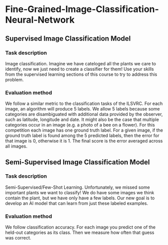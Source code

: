 # Fine-Grained-Image-Classification-Neural-Network

## Supervised Image Classification Model
### Task description
Image classification. Imagine we have cateloged all the plants we care to identify, now we just need to create a classifier for them! Use your skills from the supervised learning sections of this course to try to address this problem.

### Evaluation method
We follow a similar metric to the classification tasks of the ILSVRC. For each image, an algorithm will produce 5 labels. We allow 5 labels because some categories are disambiguated with additional data provided by the observer, such as latitude, longitude and date. It might also be the case that multiple categories occur in an image (e.g. a photo of a bee on a flower). For this competition each image has one ground truth label. For a given image, if the ground truth label is found among the 5 predicted labels, then the error for that image is 0, otherwise it is 1. The final score is the error averaged across all images.


## Semi-Supervised Image Classification Model
### Task description
Semi-Supervised/Few-Shot Learning. Unfortunately, we missed some important plants we want to classify! We do have some images we think contain the plant, but we have only have a few labels. Our new goal is to develop an AI model that can learn from just these labeled examples.

### Evaluation method
We follow classification accuracy. For each image you predict one of the held-out categories as its class. Then we measure how often that guess was correct.
